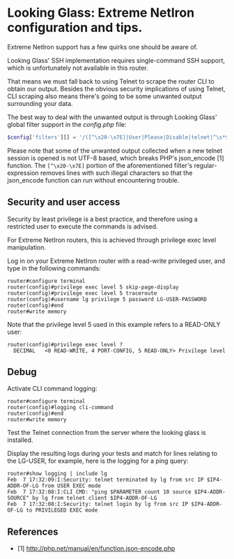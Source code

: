 # Looking Glass: Extreme NetIron configuration and tips.

Extreme NetIron support has a few quirks one should be aware of.

Looking Glass' SSH implementation requires single-command SSH support,
which is unfortunately not available in this router.

That means we must fall back to using Telnet to scrape the router CLI
to obtain our output. Besides the obvious security implications of using
Telnet, CLI scraping also means there's going to be some unwanted output
surrounding your data.

The best way to deal with the unwanted output is through Looking Glass'
global filter support in the *config.php* file:

```php
$config['filters'][] = '/([^\x20-\x7E]|User|Please|Disable|telnet|^\s*$)/';
```

Please note that some of the unwanted output collected when a new telnet
session is opened is not UTF-8 based, which breaks PHP's json_encode [1]
function. The `[^\x20-\x7E]` portion of the aforementioned filter's
regular-expression removes lines with such illegal characters so that
the json_encode function can run without encountering trouble.


## Security and user access

Security by least privilege is a best practice, and therefore using a
restricted user to execute the commands is advised.

For Extreme NetIron routers, this is achieved through privilege exec
level manipulation.

Log in on your Extreme NetIron router with a read-write privileged user,
and type in the following commands:

```
router#configure terminal
router(config)#privilege exec level 5 skip-page-display
router(config)#privilege exec level 5 traceroute
router(config)#username lg privilege 5 password LG-USER-PASSWORD
router(config)#end
router#write memory
```
Note that the privilege level 5 used in this example refers to a READ-ONLY user:

```
router(config)#privilege exec level ?
  DECIMAL   <0 READ-WRITE, 4 PORT-CONFIG, 5 READ-ONLY> Privilege level
```

## Debug

Activate CLI command logging:

```
router#configure terminal
router(config)#logging cli-command
router(config)#end
router#write memory
```

Test the Telnet connection from the server where the looking glass is installed.

Display the resulting logs during your tests and match for lines relating to
the LG-USER, for example, here is the logging for a ping query:

```
router#show logging | include lg
Feb  7 17:32:09:I:Security: telnet terminated by lg from src IP $IP4-ADDR-OF-LG from USER EXEC mode
Feb  7 17:32:08:I:CLI CMD: "ping $PARAMETER count 10 source $IP4-ADDR-SOURCE" by lg from telnet client $IP4-ADDR-OF-LG
Feb  7 17:32:08:I:Security: telnet login by lg from src IP $IP4-ADDR-OF-LG to PRIVILEGED EXEC mode
```

## References

  * [1] http://php.net/manual/en/function.json-encode.php
